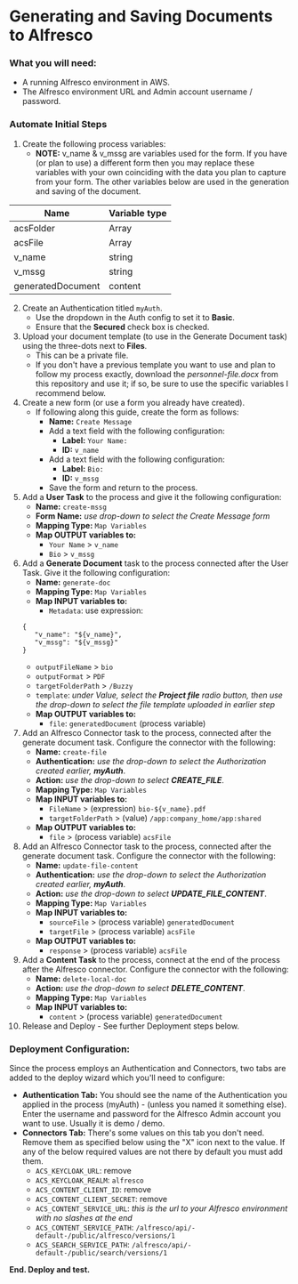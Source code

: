 # Generating and Saving Documents to Alfresco

### What you will need:
- A running Alfresco environment in AWS.
- The Alfresco environment URL and Admin account username / password.

### Automate Initial Steps
1. Create the following process variables:
   - **NOTE:** v_name & v_mssg are variables used for the form. If you have (or plan to use) a different form then you may replace these variables with your own coinciding with the data you plan to capture from your form. The other variables below are used in the generation and saving of the document.
   
|  Name               |  Variable type      |
|  -------------      |  -------------      |
|  acsFolder          |  Array<json>        |
|  acsFile            |  Array<json>        |
|  v_name             |  string             |
|  v_mssg             |  string             |
|  generatedDocument  |  content            |

2. Create an Authentication titled ```myAuth```.
   - Use the dropdown in the Auth config to set it to **Basic**.
   - Ensure that the **Secured** check box is checked.
3. Upload your document template (to use in the Generate Document task) using the three-dots next to **Files**.
   - This can be a private file.
   - If you don't have a previous template you want to use and plan to follow my process exactly, download the _personnel-file.docx_ from this repository and use it; if so, be sure to use the specific variables I recommend below.
4. Create a new form (or use a form you already have created).
   - If following along this guide, create the form as follows:
     - **Name:** ```Create Message```
     - Add a text field with the following configuration:
       - **Label:** ```Your Name:```
       - **ID:** ```v_name```
     - Add a text field with the following configuration:
       - **Label:** ```Bio:```
       - **ID:** ```v_mssg```
     - Save the form and return to the process.
5. Add a **User Task** to the process and give it the following configuration:
   - **Name:** ```create-mssg```
   - **Form Name:** _use drop-down to select the Create Message form_
   - **Mapping Type:** ```Map Variables```
   - **Map OUTPUT variables to:**
     - ```Your Name``` > ```v_name```
     - ```Bio``` > ```v_mssg```
6. Add a **Generate Document** task to the process connected after the User Task. Give it the following configuration:
   - **Name:** ```generate-doc```
   - **Mapping Type:** ```Map Variables```
   - **Map INPUT variables to:**
     - ```Metadata```: use expression:
   ```
   {
      "v_name": "${v_name}",
      "v_mssg": "${v_mssg}"
   }
   ```
     - ```outputFileName``` > ```bio```
     - ```outputFormat``` > ```PDF```
     - ```targetFolderPath``` > ```/Buzzy```
     - ```template```: _under Value, select the **Project file** radio button, then use the drop-down to select the file template uploaded in earlier step_
   - **Map OUTPUT variables to:**
     - ```file```: ```generatedDocument``` (process variable)
7. Add an Alfresco Connector task to the process, connected after the generate document task. Configure the connector with the following:
   - **Name:** ```create-file```
   - **Authentication:** _use the drop-down to select the Authorization created earlier, **myAuth**_.
   - **Action:** _use the drop-down to select **CREATE_FILE**_.
   - **Mapping Type:** ```Map Variables```
   - **Map INPUT variables to:**
     - ```FileName``` > (expression) ```bio-${v_name}.pdf```
     - ```targetFolderPath``` > (value) ```/app:company_home/app:shared```
   - **Map OUTPUT variables to:**
     - ```file``` > (process variable) ```acsFile```
8. Add an Alfresco Connector task to the process, connected after the generate document task. Configure the connector with the following:
   - **Name:** ```update-file-content```
   - **Authentication:** _use the drop-down to select the Authorization created earlier, **myAuth**_.
   - **Action:** _use the drop-down to select **UPDATE_FILE_CONTENT**_.
   - **Mapping Type:** ```Map Variables```
   - **Map INPUT variables to:**
     - ```sourceFile``` > (process variable) ```generatedDocument```
     - ```targetFile``` > (process variable) ```acsFile```
   - **Map OUTPUT variables to:**
     - ```response``` > (process variable) ```acsFile```
9. Add a **Content Task** to the process, connect at the end of the process after the Alfresco connector. Configure the connector with the following:
   - **Name:** ```delete-local-doc```
   - **Action:** _use the drop-down to select **DELETE_CONTENT**_.
   - **Mapping Type:** ```Map Variables```
   - **Map INPUT variables to:**
     - ```content``` > (process variable) ```generatedDocument```
11. Release and Deploy - See further Deployment steps below.

### Deployment Configuration:
Since the process employs an Authentication and Connectors, two tabs are added to the deploy wizard which you'll need to configure:
- **Authentication Tab:** You should see the name of the Authentication you applied in the process (myAuth) - (unless you named it something else). Enter the username and password for the Alfresco Admin account you want to use. Usually it is demo / demo.
- **Connectors Tab:** There's some values on this tab you don't need. Remove them as specified below using the "X" icon next to the value. If any of the below required values are not there by default you must add them.
  - ```ACS_KEYCLOAK_URL```: remove
  - ```ACS_KEYCLOAK_REALM```: ```alfresco```
  - ```ACS_CONTENT_CLIENT_ID```: remove
  - ```ACS_CONTENT_CLIENT_SECRET```: remove
  - ```ACS_CONTENT_SERVICE_URL```: _this is the url to your Alfresco environment with no slashes at the end_
  - ```ACS_CONTENT_SERVICE_PATH```: ```/alfresco/api/-default-/public/alfresco/versions/1```
  - ```ACS_SEARCH_SERVICE_PATH```: ```/alfresco/api/-default-/public/search/versions/1```


**End. Deploy and test.**
